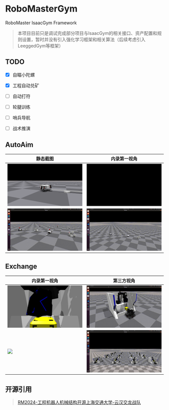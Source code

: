 # RoboMasterGym

RoboMaster IsaacGym Framework

> 本项目目前只是调试完成部分项目与IsaacGym的相关接口、资产配置和规则设置，暂时并没有引入强化学习框架和相关算法（后续考虑引入LeeggedGym等框架）
## TODO

- [x] 自瞄小陀螺
- [x] 工程自动兑矿
- [ ] 自动打符
- [ ] 轮腿训练
- [ ] 哨兵导航
- [ ] 战术推演


## AutoAim
| 静态截图 | 内录第一视角 |
|----------|--------------|
| <img src="doc/autoaim.png" width="300"> | <img src="doc/autoaim_1st.gif" width="300"> |
| <img src="doc/autoaim_test.gif" width="300"> | <img src="doc/autoaim_multi.gif" width="300"> |

## Exchange
| 内录第一视角 | 第三方视角 |
|----------|------------|
| <img src="doc/exchange.png" width="300"> | <img src="doc/exchange_3rd.gif" width="300"> |
| <img src="doc/exchange_base.gif" width="300"> | <img src="doc/exchange_multi.gif" width="300"> |


## 开源引用
>[RM2024-工程机器人机械结构开源上海交通大学-云汉交龙战队](https://bbs.robomaster.com/article/54080?source=4)